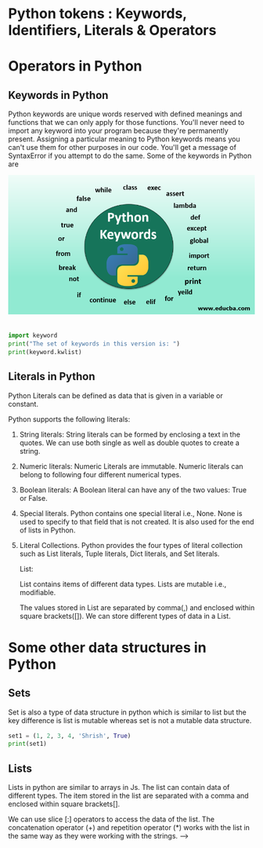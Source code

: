 # Python tokens : Keywords, Identifiers, Literals & Operators


# Operators in Python


## Keywords in Python

Python keywords are unique words reserved with defined meanings and functions that we can only apply for those functions. You'll never need to import any keyword into your program because they're permanently present. Assigning a particular meaning to Python keywords means you can't use them for other purposes in our code. You'll get a message of SyntaxError if you attempt to do the same.
Some of the keywords in Python are

<dl>
    <img src="assets/Python-Keywords.png">
</dl>

```py

import keyword  
print("The set of keywords in this version is: ")  
print(keyword.kwlist)  
```


## Literals in Python

Python Literals can be defined as data that is given in a variable or constant.

Python supports the following literals:

1. String literals:
String literals can be formed by enclosing a text in the quotes. We can use both single as well as double quotes to create a string.

2. Numeric literals:
Numeric Literals are immutable. Numeric literals can belong to following four different numerical types.

3. Boolean literals:
A Boolean literal can have any of the two values: True or False.

4. Special literals.
Python contains one special literal i.e., None.
None is used to specify to that field that is not created. It is also used for the end of lists in Python.

5. Literal Collections.
Python provides the four types of literal collection such as List literals, Tuple literals, Dict literals, and Set literals.

    List:
    
    List contains items of different data types. Lists are mutable i.e., modifiable.
    
    The values stored in List are separated by comma(,) and enclosed within square brackets([]). We can store different types of data in a List.



# Some other data structures in Python

## Sets 
Set is also a type of data structure in python which is similar to list but the key difference is list is mutable whereas set is not a mutable data structure.
```py
set1 = (1, 2, 3, 4, 'Shrish', True)
print(set1)
```


## Lists
Lists in python are similar to arrays in Js. The list can contain data of different types. The item stored in the list are separated with a comma and enclosed within square brackets[].

We can use slice [:] operators to access the data of the list. The concatenation operator (+) and repetition operator (*) works with the list in the same way as they were working with the strings. -->
